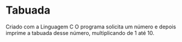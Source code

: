 # Tabuada
Criado com a Linguagem C
O programa solicita um número e depois imprime a tabuada desse número, multiplicando de 1 até 10.
